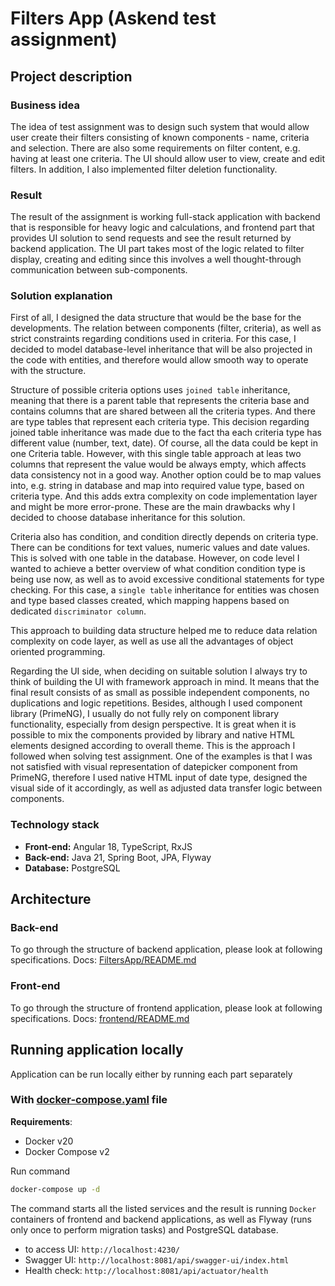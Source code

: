 # Filters App (Askend test assignment)

## Project description

### Business idea
The idea of test assignment was to design such system that would allow user create their filters consisting of known components - name, 
criteria and selection. There are also some requirements on filter content, e.g. having at least one criteria. The UI should allow
user to view, create and edit filters. In addition, I also implemented filter deletion functionality.

### Result
The result of the assignment is working full-stack application with backend that is responsible for
heavy logic and calculations, and frontend part that provides UI solution to send requests and see
the result returned by backend application. 
The UI part takes most of the logic related to filter display, creating and editing since this involves a well thought-through 
communication between sub-components.

### Solution explanation

First of all, I designed the data structure that would be the base for the developments. The relation between components (filter, criteria),
as well as strict constraints regarding conditions used in criteria. For this case, I decided to model database-level inheritance that will 
be also projected in the code with entities, and therefore would allow smooth way to operate with the structure. 

Structure of possible criteria options uses `joined table` inheritance, meaning that there is a parent table that represents the criteria
base and contains columns that are shared between all the criteria types. And there are type tables that represent each criteria type. This
decision regarding joined table inheritance was made due to the fact tha each criteria type has different value (number, text, date).
Of course, all the data could be kept in one Criteria table. However, with this single table approach at leas two columns that represent the
value would be always empty, which affects data consistency not in a good way. Another option could be to map values into, e.g. string in 
database and map into required value type, based on criteria type. And this adds extra complexity on code implementation layer and might be
more error-prone. These are the main drawbacks why I decided to choose database inheritance for this solution.

Criteria also has condition, and condition directly depends on criteria type. There can be conditions for text values, numeric values and
date values. This is solved with one table in the database. However, on code level I wanted to achieve a better overview of what condition
condition type is being use now, as well as to avoid excessive conditional statements for type checking. For this case, a `single table` 
inheritance for entities was chosen and type based classes created, which mapping happens based on dedicated `discriminator column`.

This approach to building data structure helped me to reduce data relation complexity on code layer, as well as use all the advantages of 
object oriented programming.

Regarding the UI side, when deciding on suitable solution I always try to think of building the UI with framework approach in mind. 
It means that the final result consists of as small as possible independent components, no duplications and logic repetitions.
Besides, although I used component library (PrimeNG), I usually do not fully rely on component library functionality, especially from design
perspective. It is great when it is possible to mix the components provided by library and native HTML elements designed according to
overall theme. This is the approach I followed when solving test assignment. One of the examples is that I was not satisfied with visual 
representation of datepicker component from PrimeNG, therefore I used native HTML input of date type, designed the visual side of it 
accordingly, as well as adjusted data transfer logic between components.


### Technology stack

- **Front-end:** Angular 18, TypeScript, RxJS
- **Back-end:** Java 21, Spring Boot, JPA, Flyway
- **Database:** PostgreSQL

## Architecture

### Back-end
To go through the structure of backend application, please look at following specifications.
Docs: [FiltersApp/README.md](FiltersApp/README.md)

### Front-end
To go through the structure of frontend application, please look at following specifications.
Docs: [frontend/README.md](frontend/README.md)

## Running application locally

Application can be run locally either by running each part separately

### With [docker-compose.yaml](docker/docker-compose.yaml) file

**Requirements**:

- Docker v20
- Docker Compose v2

Run command

```sh
docker-compose up -d
```
The command starts all the listed services and the result is running `Docker` containers of
frontend and backend applications, as well as Flyway (runs only once to perform migration tasks) and PostgreSQL database.

- to access UI: `http://localhost:4230/`
- Swagger UI: `http://localhost:8081/api/swagger-ui/index.html`
- Health check: `http://localhost:8081/api/actuator/health`